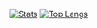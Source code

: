 [![Stats](https://github-readme-stats.vercel.app/api?username=inutwp&theme=merko&show_icons=true&line_height=27)](https://github.com/inutwp/index)
[![Top Langs](https://github-readme-stats.vercel.app/api/top-langs/?username=inutwp&hide=blade,html&theme=merko)](https://github.com/inutwp/index)

